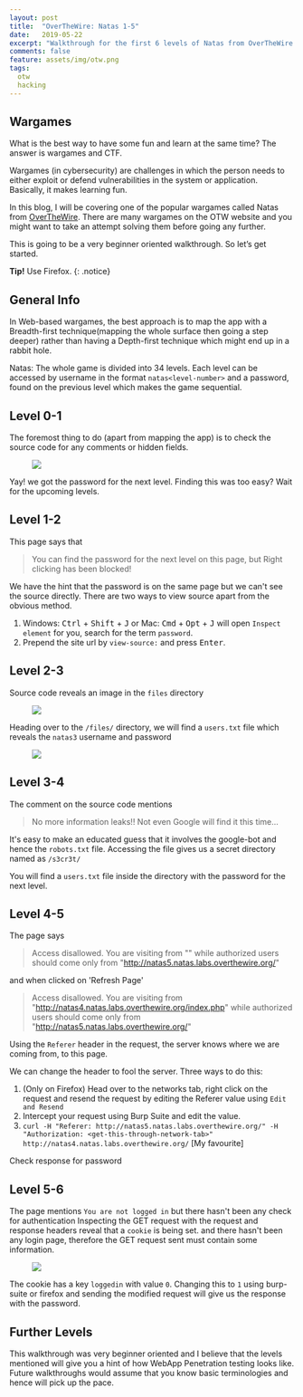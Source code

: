 ```yaml
---
layout: post
title:  "OverTheWire: Natas 1-5"
date:   2019-05-22
excerpt: "Walkthrough for the first 6 levels of Natas from OverTheWire to get you started in Web Application Hacking"
comments: false
feature: assets/img/otw.png
tags:
  otw
  hacking
---
```


## Wargames

What is the best way to have some fun and learn at the same time? The answer is wargames and CTF. 

Wargames (in cybersecurity) are challenges in which the person needs to either exploit or defend vulnerabilities in the system or application. Basically, it makes learning fun.

In this blog, I will be covering one of the popular wargames called Natas from  <a href="https://overthewire.org/" target="_blank">OverTheWire</a>. There are many wargames on the OTW website and you might want to take an attempt solving them before going any further.

This is going to be a very beginner oriented walkthrough. So let’s get started. 

**Tip!** Use Firefox.
{: .notice}

## General Info

In Web-based wargames, the best approach is to map the app with a Breadth-first technique(mapping the whole surface then going a step deeper) rather than having a Depth-first technique which might end up in a rabbit hole.

Natas: The whole game is divided into 34 levels. Each level can be accessed by username in the format `natas<level-number>` and a password, found on the previous level which makes the game sequential.

## Level 0-1

The foremost thing to do (apart from mapping the app) is to check the source code for any comments or hidden fields.

<figure>
  <img src="https://res.cloudinary.com/ddt5sxuiy/image/upload/v1558528898/blog/natas1.png">
</figure>

Yay! we got the password for the next level. Finding this was too easy? Wait for the upcoming levels.

## Level 1-2

This page says that
> You can find the password for the next level on this page, but Right clicking has been blocked!

We have the hint that the password is on the same page but we can't see the source directly.
There are two ways to view source apart from the obvious method.
1. Windows: <kbd>Ctrl</kbd> + <kbd>Shift</kbd> + <kbd>J</kbd> or Mac: <kbd>Cmd</kbd> + <kbd>Opt</kbd> + <kbd>J</kbd> will open `Inspect element` for you, search for the term `password`.
2. Prepend the site url by `view-source:` and press <kbd>Enter</kbd>.

## Level 2-3

Source code reveals an image in the `files` directory

<figure>
  <img src="https://res.cloudinary.com/ddt5sxuiy/image/upload/v1558528899/blog/natas3.png">
</figure>

Heading over to the `/files/` directory, we will find a `users.txt` file which reveals the `natas3` username and password 

<figure>
  <img src="https://res.cloudinary.com/ddt5sxuiy/image/upload/v1558528898/blog/natas3_pass.png">
</figure>

## Level 3-4

The comment on the source code mentions
> No more information leaks!! Not even Google will find it this time...

It's easy to make an educated guess that it involves the google-bot and hence the `robots.txt` file. Accessing the file gives us a secret directory named as `/s3cr3t/`

You will find a `users.txt` file inside the directory with the password for the next level.

## Level 4-5

The page says
> Access disallowed. You are visiting from "" while authorized users should come only from "http://natas5.natas.labs.overthewire.org/" 

and when clicked on 'Refresh Page'

> Access disallowed. You are visiting from "http://natas4.natas.labs.overthewire.org/index.php" while authorized users should come only from "http://natas5.natas.labs.overthewire.org/"

Using the `Referer` header in the request, the server knows where we are coming from, to this page.

We can change the header to fool the server. 
Three ways to do this:
1. (Only on Firefox) Head over to the networks tab, right click on the request and resend the request by editing the Referer value using `Edit and Resend`
2. Intercept your request using Burp Suite and edit the value. 
3. `curl -H "Referer: http://natas5.natas.labs.overthewire.org/" -H "Authorization: <get-this-through-network-tab>" http://natas4.natas.labs.overthewire.org/` [My favourite]

Check response for password

## Level 5-6 

The page mentions `You are not logged in` but there hasn't been any check for authentication
Inspecting the GET request with the request and response headers reveal that a `cookie` is being set.
and there hasn't been any login page, therefore the GET request sent must contain some information.

<figure>
  <img src="https://res.cloudinary.com/ddt5sxuiy/image/upload/v1558529368/blog/natas5.png">
</figure>

The cookie has a key `loggedin` with value `0`. Changing this to `1` using burp-suite or firefox and sending the modified request will give us the response with the password.

## Further Levels

This walkthrough was very beginner oriented and I believe that the levels mentioned will give you a hint of how WebApp Penetration testing looks like. Future walkthroughs would assume that you know basic terminologies and hence will pick up the pace.
